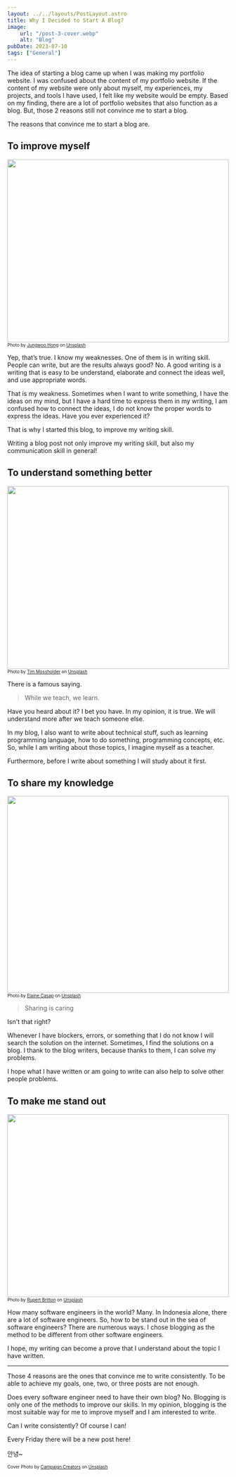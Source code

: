 ```yaml
---
layout: ../../layouts/PostLayout.astro
title: Why I Decided to Start A Blog?
image:
    url: "/post-3-cover.webp"
    alt: "Blog"
pubDate: 2023-07-10
tags: ["General"]
---
```

The idea of starting a blog came up when I was making my portfolio website. I was confused about the content of my portfolio website. If the content of my website were only about myself, my experiences, my projects, and tools I have used, I felt like my website would be empty. Based on my finding, there are a lot of portfolio websites that also function as a blog. But, those 2 reasons still not convince me to start a blog.

The reasons that convince me to start a blog are.

## To improve myself

<img style="width:100%;height:26rem;object-fit:cover;margin-bottom: 0px;" src="https://media.graphassets.com/PJys46ZiR3SfyOf2Gf0O" class="rounded">
<font size="1">Photo by <a href="https://unsplash.com/@hjwinunsplsh?utm_source=unsplash&utm_medium=referral&utm_content=creditCopyText">Jungwoo Hong</a> on <a href="https://unsplash.com/photos/cYUMaCqMYvI?utm_source=unsplash&utm_medium=referral&utm_content=creditCopyText">Unsplash</a></font>

Yep, that’s true. I know my weaknesses. One of them is in writing skill. People can write, but are the results always good? No. A good writing is a writing that is easy to be understand, elaborate and connect the ideas well, and use appropriate words.

That is my weakness. Sometimes when I want to write something, I have the ideas on my mind, but I have a hard time to express them in my writing, I am confused how to connect the ideas, I do not know the proper words to express the ideas. Have you ever experienced it?

That is why I started this blog, to improve my writing skill.

Writing a blog post not only improve my writing skill, but also my communication skill in general!

## To understand something better

<img style="width:100%;height:26rem;object-fit:cover;margin-bottom: 0px;" src="https://media.graphassets.com/hoWh7HbNRmSCFw08DXzU" class="rounded">
<font size="1">Photo by <a href="https://unsplash.com/@timmossholder?utm_source=unsplash&utm_medium=referral&utm_content=creditCopyText">Tim Mossholder</a> on <a href="https://unsplash.com/photos/WE_Kv_ZB1l0?utm_source=unsplash&utm_medium=referral&utm_content=creditCopyText">Unsplash</a></font>

There is a famous saying.

> While we teach, we learn.
>

Have you heard about it? I bet you have. In my opinion, it is true. We will understand more after we teach someone else.

In my blog, I also want to write about technical stuff, such as learning programming language, how to do something, programming concepts, etc. So, while I am writing about those topics, I imagine myself as a teacher.

Furthermore, before I write about something I will study about it first.

## To share my knowledge

<img style="width:100%;height:28rem;object-fit:cover;margin-bottom: 0px;" src="https://media.graphassets.com/ev5Jt1cxTT2Slchj6omx" class="rounded">
<font size="1">Photo by <a href="https://unsplash.com/es/@ecasap?utm_source=unsplash&utm_medium=referral&utm_content=creditCopyText">Elaine Casap</a> on <a href="https://unsplash.com/photos/qgHGDbbSNm8?utm_source=unsplash&utm_medium=referral&utm_content=creditCopyText">Unsplash</a></font>

> Sharing is caring
>

Isn't that right?

Whenever I have blockers, errors, or something that I do not know I will search the solution on the internet. Sometimes, I find the solutions on a blog. I thank to the blog writers, because thanks to them, I can solve my problems.

I hope what I have written or am going to write can also help to solve other people problems.

## To make me stand out

<img style="width:100%;height:26rem;object-fit:cover;margin-bottom: 0px;" src="https://media.graphassets.com/xE73DFIaRDCOQkRj2se1" class="rounded">
<font size="1">Photo by <a href="https://unsplash.com/@rupert_britton?utm_source=unsplash&utm_medium=referral&utm_content=creditCopyText">Rupert Britton</a> on <a href="https://unsplash.com/photos/l37N7a1lL6w?utm_source=unsplash&utm_medium=referral&utm_content=creditCopyText">Unsplash</a></font>

How many software engineers in the world? Many. In Indonesia alone, there are a lot of software engineers. So, how to be stand out in the sea of software engineers? There are numerous ways. I chose blogging as the method to be different from other software engineers.

I hope, my writing can become a prove that I understand about the topic I have written.

---

Those 4 reasons are the ones that convince me to write consistently. To be able to achieve my goals, one, two, or three posts are not enough.

Does every software engineer need to have their own blog? No. Blogging is only one of the methods to improve our skills. In my opinion, blogging is the most suitable way for me to improve myself and I am interested to write.

Can I write consistently? Of course I can!

Every Friday there will be a new post here!

안녕~

<font size="1">Cover Photo by <a href="https://unsplash.com/@campaign_creators?utm_source=unsplash&utm_medium=referral&utm_content=creditCopyText">Campaign Creators</a> on <a href="https://unsplash.com/photos/K1Sq9qG-c70?utm_source=unsplash&utm_medium=referral&utm_content=creditCopyText">Unsplash</a></font>